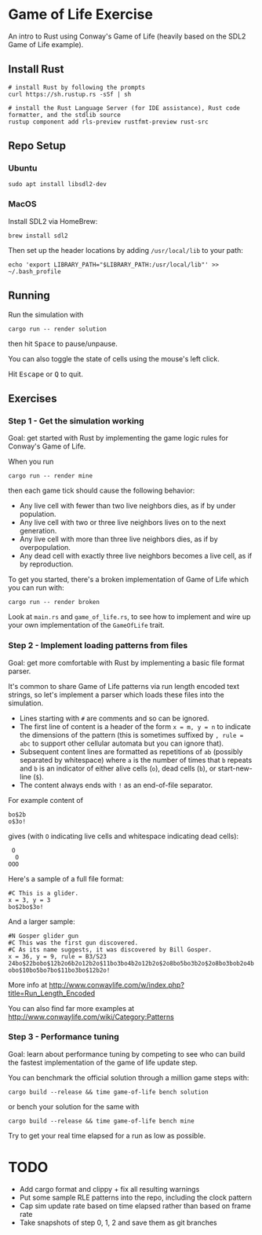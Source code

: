 Game of Life Exercise
=====================

An intro to Rust using Conway's Game of Life (heavily based on the SDL2 Game of Life example).

## Install Rust

    # install Rust by following the prompts
    curl https://sh.rustup.rs -sSf | sh

    # install the Rust Language Server (for IDE assistance), Rust code formatter, and the stdlib source 
    rustup component add rls-preview rustfmt-preview rust-src

## Repo Setup

### Ubuntu

```
sudo apt install libsdl2-dev
```

### MacOS

Install SDL2 via HomeBrew:

    brew install sdl2

Then set up the header locations by adding `/usr/local/lib` to your path:

    echo 'export LIBRARY_PATH="$LIBRARY_PATH:/usr/local/lib"' >> ~/.bash_profile

## Running

Run the simulation with

    cargo run -- render solution

then hit <kbd>Space</kbd> to pause/unpause.

You can also toggle the state of cells using the mouse's left click.

Hit <kbd>Escape</kbd> or <kbd>Q</kbd> to quit.

## Exercises

### Step 1 - Get the simulation working

Goal: get started with Rust by implementing the game logic rules for Conway's Game of Life.

When you run

    cargo run -- render mine

then each game tick should cause the following behavior:

* Any live cell with fewer than two live neighbors dies, as if by under population.
* Any live cell with two or three live neighbors lives on to the next generation.
* Any live cell with more than three live neighbors dies, as if by overpopulation.
* Any dead cell with exactly three live neighbors becomes a live cell, as if by reproduction.

To get you started, there's a broken implementation of Game of Life which you can run with:

    cargo run -- render broken

Look at `main.rs` and `game_of_life.rs`, to see how to implement and wire up your own implementation of the `GameOfLife` trait.

### Step 2 - Implement loading patterns from files

Goal: get more comfortable with Rust by implementing a basic file format parser.

It's common to share Game of Life patterns via run length encoded text strings, so let's implement a parser which loads these files into the simulation.

* Lines starting with `#` are comments and so can be ignored.
* The first line of content is a header of the form `x = m, y = n` to indicate the dimensions of the pattern (this is sometimes suffixed by `, rule = abc` to support other cellular automata but you can ignore that).
* Subsequent content lines are formatted as repetitions of `ab` (possibly separated by whitespace) where `a` is the number of times that `b` repeats and `b` is an indicator of either alive cells (`o`), dead cells (`b`), or start-new-line (`$`).
* The content always ends with `!` as an end-of-file separator.

For example content of

```
bo$2b
o$3o!
```

gives (with `O` indicating live cells and whitespace indicating dead cells):

```
 O
  O
OOO
```

Here's a sample of a full file format:

```
#C This is a glider.
x = 3, y = 3
bo$2bo$3o!
```

And a larger sample:

```
#N Gosper glider gun
#C This was the first gun discovered.
#C As its name suggests, it was discovered by Bill Gosper.
x = 36, y = 9, rule = B3/S23
24bo$22bobo$12b2o6b2o12b2o$11bo3bo4b2o12b2o$2o8bo5bo3b2o$2o8bo3bob2o4b
obo$10bo5bo7bo$11bo3bo$12b2o!
```

More info at http://www.conwaylife.com/w/index.php?title=Run_Length_Encoded

You can also find far more examples at http://www.conwaylife.com/wiki/Category:Patterns

### Step 3 - Performance tuning

Goal: learn about performance tuning by competing to see who can build the fastest implementation of the game of life update step.

You can benchmark the official solution through a million game steps with:

    cargo build --release && time game-of-life bench solution

or bench your solution for the same with

    cargo build --release && time game-of-life bench mine

Try to get your real time elapsed for a run as low as possible.

# TODO

* Add cargo format and clippy + fix all resulting warnings
* Put some sample RLE patterns into the repo, including the clock pattern
* Cap sim update rate based on time elapsed rather than based on frame rate
* Take snapshots of step 0, 1, 2 and save them as git branches
